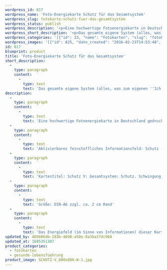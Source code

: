 ```yaml
---
wordpress_id: 817
wordpress_name: 'Foto-Energiekarte Schutz für das Gesamtsystem'
wordpress_slug: fotokarte-schutz-fuer-das-gesamtsystem
wordpress_status: publish
wordpress_description: '<p>Eine hochwertige Fotoenergiekarte in Deutschland gedruckt und in Handarbeit laminiert.  Sie ist in Postkartengröße (DIN-A6) gut zu transportieren und kann auch auf den Körper aufgelegt werden.</p><p>Aktivierbares feinstoffliches Informationsfeld: Schutz - Gesamtsystem – Selbstbestimmung: Feinstoffliche Impulse zur Selbststeuerung für den Schutz des gesamten Systems (das "Ich" mit sämtlichen Aspekten).</p><p>Kartentitel: Schutz V: Gesamtsystem: Schutz. Schwingung: Grün</p><p>Größe: DIN-A6 zzgl. ca. 2 cm Rand<br />Andere Formate sind individuell für Sie innerhalb weniger Tage herstellbar. Bitte kontaktieren Sie uns hierfür unter <a href="mailto:info@elvedenverlag.de">info@elvedenverlag.de</a>.</p><p><a href="https://my.feenbaum.de/anwendung-energiebilder-foto-laminiert/">Anwendungshinweise</a>      <a href="https://my.feenbaum.de/produktinformationen-fotokarten/">Produktinformationen</a></p><p>Das Energiefeld (im Sinne von Informationen) dieser Karte kann einfach über das bewusste Konzentrieren auf den für sich selbst erwünschten inneren Zustand aktiviert werden. Bitte beachten Sie, dass die Karten so programmiert sind, dass jeweils nur der Teil des Kartenenergiefeldes von Ihnen aktiviert wird, der stimmig für Sie ist. Unsere Energieartikel sind zur Unterstützung der Aktivierung von Selbststeuerungsimpulsen entwickelt.</p>'
wordpress_short_description: '<p>Das gesamte eigene System (alles, was zum eigenen &#8222;Ich&#8220; gehört) auf feinstoffliche Art schützen</p>'
wordpress_categories: '[{"id": 23, "name": "Fotokarten", "slug": "fotokarten"}, {"id": 38, "name": "Gesunde Lebensf\u00fchrung", "slug": "gesunde-lebensfuehrung"}]'
wordpress_images: '[{"id": 825, "date_created": "2016-02-23T14:53:48", "date_created_gmt": "2016-02-23T12:53:48", "date_modified": "2016-02-23T14:53:48", "date_modified_gmt": "2016-02-23T12:53:48", "src": "https://my.feenbaum.de/wp-content/uploads/2016/02/SCHUTZ-V_800x800-W-1.jpg", "name": "SCHUTZ-V_800x800-W", "alt": ""}]'
id: 817
blueprint: product
title: 'Foto-Energiekarte Schutz für das Gesamtsystem'
short_description:
  -
    type: paragraph
    content:
      -
        type: text
        text: 'Das gesamte eigene System (alles, was zum eigenen ''Ich'' gehört) auf feinstoffliche Art schützen'
description:
  -
    type: paragraph
    content:
      -
        type: text
        text: 'Eine hochwertige Fotoenergiekarte in Deutschland gedruckt und in Handarbeit laminiert.  Sie ist in Postkartengröße (DIN-A6) gut zu transportieren und kann auch auf den Körper aufgelegt werden.'
  -
    type: paragraph
    content:
      -
        type: text
        text: 'Aktivierbares feinstoffliches Informationsfeld: Schutz - Gesamtsystem – Selbstbestimmung: Feinstoffliche Impulse zur Selbststeuerung für den Schutz des gesamten Systems (das "Ich" mit sämtlichen Aspekten).'
  -
    type: paragraph
    content:
      -
        type: text
        text: 'Kartentitel: Schutz V: Gesamtsystem: Schutz. Schwingung: Grün'
  -
    type: paragraph
    content:
      -
        type: text
        text: 'Größe: DIN-A6 zzgl. ca. 2 cm Rand'
  -
    type: paragraph
    content:
      -
        type: text
        text: 'Das Energiefeld (im Sinne von Informationen) dieser Karte kann einfach über das bewusste Konzentrieren auf den für sich selbst erwünschten inneren Zustand aktiviert werden. Bitte beachten Sie, dass die Karten so programmiert sind, dass jeweils nur der Teil des Kartenenergiefeldes von Ihnen aktiviert wird, der stimmig für Sie ist. Unsere Energieartikel sind zur Unterstützung der Aktivierung von Selbststeuerungsimpulsen entwickelt.'
updated_by: 489b06db-283b-4690-a50e-8a3ba37dc968
updated_at: 1685351307
product_categories:
  - fotokarten
  - gesunde-lebensfuehrung
product_image: SCHUTZ-V_800x800-W-1.jpg
---
```

